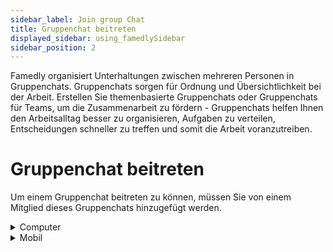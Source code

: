 ```yaml
---
sidebar_label: Join group Chat
title: Gruppenchat beitreten
displayed_sidebar: using_famedlySidebar
sidebar_position: 2
---
```


Famedly organisiert Unterhaltungen zwischen mehreren Personen in Gruppenchats. Gruppenchats sorgen für Ordnung und Übersichtlichkeit bei der Arbeit. Erstellen Sie themenbasierte Gruppenchats oder Gruppenchats für Teams, um die Zusammenarbeit zu fördern - Gruppenchats helfen Ihnen den Arbeitsalltag besser zu organisieren, Aufgaben zu verteilen, Entscheidungen schneller zu treffen und somit die Arbeit voranzutreiben.

# **Gruppenchat beitreten**

Um einem Gruppenchat beitreten zu können, müssen Sie von einem Mitglied dieses Gruppenchats hinzugefügt werden.



<details>
<summary>Computer</summary>

1. Sie können einer Gruppenchat nur beitreten, wenn Sie eine Einladung erhalten haben.
2. Alle Einladungen finden sich am oberen Ende der Chats Liste.
3. Klicken Sie auf den Gruppenchat zu dem Sie eingeladen wurden.
4. Akzeptieren Sie die Einladung.

<aside>
    Sollten Sie die Einladung ablehnen, müssen Sie die einladenden Person bitten, Sie erneut einzuladen.
    
</aside>

</details>

<details>
<summary>Mobil</summary>

1. Sie können einer Gruppenchat nur beitreten, wenn Sie eine Einladung erhalten haben.
2. Alle Einladungen finden sich am oberen Ende der Chats Liste.
3. Klicken Sie auf den Gruppenchat zu dem Sie eingeladen wurden.
4. Akzeptieren Sie die Einladung.

<aside>
    Sollten Sie die Einladung ablehnen, müssen Sie die einladenden Person bitten, Sie erneut einzuladen.
    
</aside>

</details>
